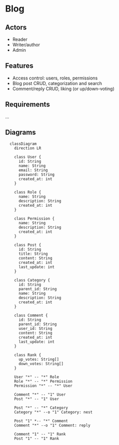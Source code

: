 # Blog

## Actors

- Reader
- Writer/author
- Admin

## Features

- Access control: users, roles, permissions
- Blog post CRUD, categorization and search
- Comment/reply CRUD, liking (or up/down-voting)

## Requirements

...

## Diagrams

```mermaid
  classDiagram
    direction LR

    class User {
      id: String
      name: String
      email: String
      password: String
      created_at: int
    }

    class Role {
      name: String
      description: String
      created_at: int
    }

    class Permission {
      name: String
      description: String
      created_at: int
    }

    class Post {
      id: String
      title: String
      content: String
      created_at: int
      last_update: int
    }

    class Category {
      id: String
      parent_id: String
      name: String
      description: String
      created_at: int
    }

    class Comment {
      id: String
      parent_id: String
      user_id: String
      content: String
      created_at: int
      last_update: int
    }

    class Rank {
      up_votes: String[]
      down_votes: String[]
    }

    User "*" -- "*" Role
    Role "*" -- "*" Permission
    Permission "*" -- "*" User

    Comment "*" -- "1" User
    Post "*" -- "1" User

    Post "*" -- "*" Category
    Category "*" --o "1" Category: nest

    Post "1" *-- "*" Comment
    Comment "*" --o "1" Comment: reply

    Comment "1" -- "1" Rank
    Post "1" -- "1" Rank
```
